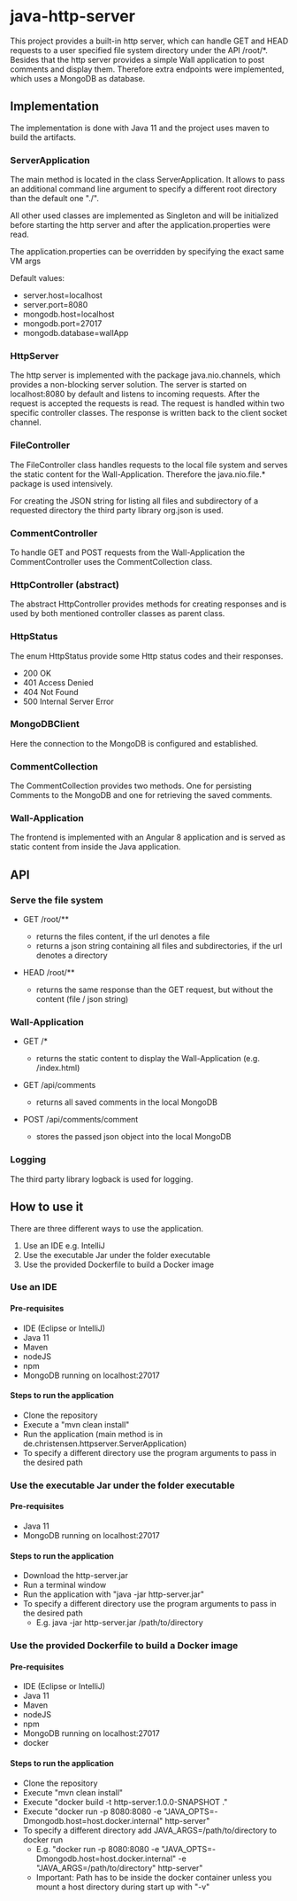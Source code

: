 # java-http-server

This project provides a built-in http server, 
which can handle GET and HEAD requests to a user specified 
file system directory under the API /root/*.
Besides that the http server provides a simple Wall application to 
post comments and display them. Therefore extra endpoints were implemented, 
which uses a MongoDB as database.

## Implementation

The implementation is done with Java 11 and the project uses maven to build the artifacts.

### ServerApplication

The main method is located in the class ServerApplication. It allows to pass an additional command line argument to specify a different root directory than the default one "./".

All other used classes are implemented as Singleton and will be initialized before starting the http server and after the application.properties were read.

The application.properties can be overridden by specifying the exact same VM args

Default values:
* server.host=localhost
* server.port=8080
* mongodb.host=localhost
* mongodb.port=27017
* mongodb.database=wallApp  

### HttpServer

The http server is implemented with the package java.nio.channels, 
which provides a non-blocking server solution. The server is started on localhost:8080 by default
and listens to incoming requests. After the request is accepted the requests is read.
The request is handled within two specific controller classes. 
The response is written back to the client socket channel. 

### FileController

The FileController class handles requests to the local file system and serves the static content for the Wall-Application. 
Therefore the java.nio.file.* package is used intensively.

For creating the JSON string for listing all files and subdirectory of a requested directory the third party library org.json is used.  

### CommentController

To handle GET and POST requests from the Wall-Application the CommentController uses the CommentCollection class.

### HttpController (abstract)

The abstract HttpController provides methods for creating responses and is used by both mentioned controller classes as parent class.

### HttpStatus

The enum HttpStatus provide some Http status codes and their responses.
* 200 OK
* 401 Access Denied
* 404 Not Found
* 500 Internal Server Error

### MongoDBClient

Here the connection to the MongoDB is configured and established.

### CommentCollection

The CommentCollection provides two methods. One for persisting Comments to the MongoDB and one for retrieving the saved comments.  

### Wall-Application

The frontend is implemented with an Angular 8 application and is served as static content from inside the Java application. 

## API

### Serve the file system

* GET /root/**
  * returns the files content, if the url denotes a file
  * returns a json string containing all files and subdirectories, if the url denotes a directory  

* HEAD /root/**
  * returns the same response than the GET request, but without the content (file / json string)

### Wall-Application
  
* GET /*
  * returns the static content to display the Wall-Application (e.g. /index.html)

* GET /api/comments
  * returns all saved comments in the local MongoDB
  
* POST /api/comments/comment
  * stores the passed json object into the local MongoDB

### Logging

The third party library logback is used for logging.

## How to use it

There are three different ways to use the application.

1. Use an IDE e.g. IntelliJ
2. Use the executable Jar under the folder executable
3. Use the provided Dockerfile to build a Docker image

### Use an IDE

#### Pre-requisites

* IDE (Eclipse or IntelliJ)
* Java 11
* Maven
* nodeJS
* npm
* MongoDB running on localhost:27017

#### Steps to run the application

* Clone the repository
* Execute a "mvn clean install"
* Run the application (main method is in de.christensen.httpserver.ServerApplication)
* To specify a different directory use the program arguments to pass in the desired path

### Use the executable Jar under the folder executable

#### Pre-requisites

* Java 11
* MongoDB running on localhost:27017

#### Steps to run the application

* Download the http-server.jar
* Run a terminal window
* Run the application with "java -jar http-server.jar"
* To specify a different directory use the program arguments to pass in the desired path
  * E.g. java -jar http-server.jar /path/to/directory

### Use the provided Dockerfile to build a Docker image

#### Pre-requisites

* IDE (Eclipse or IntelliJ)
* Java 11
* Maven
* nodeJS
* npm
* MongoDB running on localhost:27017
* docker

#### Steps to run the application

* Clone the repository
* Execute "mvn clean install"
* Execute "docker build -t http-server:1.0.0-SNAPSHOT ."
* Execute "docker run -p 8080:8080 -e "JAVA_OPTS=-Dmongodb.host=host.docker.internal" http-server"
* To specify a different directory add JAVA_ARGS=/path/to/directory to docker run
  * E.g. "docker run -p 8080:8080 -e "JAVA_OPTS=-Dmongodb.host=host.docker.internal" -e "JAVA_ARGS=/path/to/directory" http-server"
  * Important: Path has to be inside the docker container unless you mount a host directory during start up with "-v"
